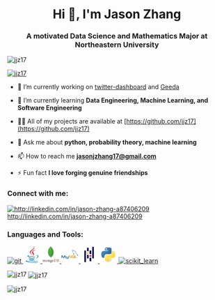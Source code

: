 <h1 align="center">Hi 👋, I'm Jason Zhang</h1>
<h3 align="center">A motivated Data Science and Mathematics Major at Northeastern University</h3>

<p align="left"> <img src="https://komarev.com/ghpvc/?username=jjz17&label=Profile%20views&color=0e75b6&style=flat" alt="jjz17" /> </p>

<p align="left"> <a href="https://github.com/ryo-ma/github-profile-trophy"><img src="https://github-profile-trophy.vercel.app/?username=jjz17" alt="jjz17" /></a> </p>

- 🔭 I’m currently working on [twitter-dashboard](https://github.com/jjz17/twitter-dashboard) and [Geeda](https://github.com/jjz17/Geeda)

- 🌱 I’m currently learning **Data Engineering, Machine Learning, and Software Engineering**

- 👨‍💻 All of my projects are available at [https://github.com/jjz17](https://github.com/jjz17)

- 💬 Ask me about **python, probability theory, machine learning**

- 📫 How to reach me **jasonjzhang17@gmail.com**

- ⚡ Fun fact **I love forging genuine friendships**

<h3 align="left">Connect with me:</h3>
<p align="left">
<a href="https://www.linkedin.com/in/jason-zhang-j17/" target="blank"><img align="center" src="https://raw.githubusercontent.com/rahuldkjain/github-profile-readme-generator/master/src/images/icons/Social/linked-in-alt.svg" alt="http://linkedin.com/in/jason-zhang-a87406209 http://linkedin.com/in/jason-zhang-a87406209" height="30" width="40" /></a>
</p>

<h3 align="left">Languages and Tools:</h3>
<p align="left"> <a href="https://git-scm.com/" target="_blank" rel="noreferrer"> <img src="https://www.vectorlogo.zone/logos/git-scm/git-scm-icon.svg" alt="git" width="40" height="40"/> </a> <a href="https://www.java.com" target="_blank" rel="noreferrer"> <img src="https://raw.githubusercontent.com/devicons/devicon/master/icons/java/java-original.svg" alt="java" width="40" height="40"/> </a> <a href="https://www.mongodb.com/" target="_blank" rel="noreferrer"> <img src="https://raw.githubusercontent.com/devicons/devicon/master/icons/mongodb/mongodb-original-wordmark.svg" alt="mongodb" width="40" height="40"/> </a> <a href="https://www.mysql.com/" target="_blank" rel="noreferrer"> <img src="https://raw.githubusercontent.com/devicons/devicon/master/icons/mysql/mysql-original-wordmark.svg" alt="mysql" width="40" height="40"/> </a> <a href="https://pandas.pydata.org/" target="_blank" rel="noreferrer"> <img src="https://raw.githubusercontent.com/devicons/devicon/2ae2a900d2f041da66e950e4d48052658d850630/icons/pandas/pandas-original.svg" alt="pandas" width="40" height="40"/> </a> <a href="https://www.python.org" target="_blank" rel="noreferrer"> <img src="https://raw.githubusercontent.com/devicons/devicon/master/icons/python/python-original.svg" alt="python" width="40" height="40"/> </a> <a href="https://scikit-learn.org/" target="_blank" rel="noreferrer"> <img src="https://upload.wikimedia.org/wikipedia/commons/0/05/Scikit_learn_logo_small.svg" alt="scikit_learn" width="40" height="40"/> </a> </p>

<p><img align="left" src="https://github-readme-stats.vercel.app/api/top-langs?username=jjz17&show_icons=true&locale=en&layout=compact" alt="jjz17" /></p>

<p>&nbsp;<img align="center" src="https://github-readme-stats.vercel.app/api?username=jjz17&show_icons=true&locale=en" alt="jjz17" /></p>

<p><img align="center" src="https://github-readme-streak-stats.herokuapp.com/?user=jjz17&" alt="jjz17" /></p>
